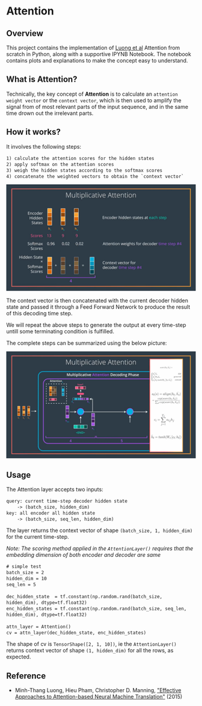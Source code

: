 # Attention 

## Overview
This project contains the implementation of [Luong et al](https://arxiv.org/pdf/1508.04025.pdf) Attention from scratch in Python, along with a supportive IPYNB Notebook. The notebook contains plots and explanations to make the concept easy to understand.

## What is Attention?

Technically, the key concept of __Attention__ is to calculate an `attention weight vector` or the `context vector`, which is then used to amplify the signal from of most relevant parts of the input sequence, and in the same time drown out the irrelevant parts.

## How it works?

It involves the following steps:

    1) calculate the attention scores for the hidden states
    2) apply softmax on the attention scores
    3) weigh the hidden states according to the softmax scores
    4) concatenate the weighted vectors to obtain the `context vector`

<img src='images/context vector.jpg'>

The context vector is then concatenated with the current decoder hidden state and passed it through a Feed Forward Network to produce the result of this decoding time step. 

We will repeat the above steps to generate the output at every time-step untill some terminating condition is fulfilled.

The complete steps can be summarized using the below picture:

<img src='images/final.jpg'>


## Usage

The Attention layer accepts two inputs:

    query: current time-step decoder hidden state  
        -> (batch_size, hidden_dim) 
    key: all encoder all hidden state           
        -> (batch_size, seq_len, hidden_dim) 
        
The layer returns the context vector of shape `(batch_size, 1, hidden_dim)` for the current time-step.
                
*Note: The scoring method applied in the `AttentionLayer()` requires that the embedding dimension of both encoder and decoder are same*

```
# simple test
batch_size = 2
hidden_dim = 10
seq_len = 5

dec_hidden_state  = tf.constant(np.random.rand(batch_size, hidden_dim), dtype=tf.float32)
enc_hidden_states = tf.constant(np.random.rand(batch_size, seq_len, hidden_dim), dtype=tf.float32) 

attn_layer = Attention()
cv = attn_layer(dec_hidden_state, enc_hidden_states)
```

The shape of cv is `TensorShape([2, 1, 10])`, ie the `AttentionLayer()` returns context vector of shape `(1, hidden_dim)` for all the rows, as expected.


## Reference

- Minh-Thang Luong, Hieu Pham, Christopher D. Manning, ["Effective Approaches to Attention-based Neural Machine Translation"](https://arxiv.org/abs/1508.04025) (2015)